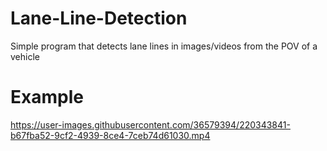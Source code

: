 # Lane-Line-Detection
Simple program that detects lane lines in images/videos from the POV of a vehicle

# Example
https://user-images.githubusercontent.com/36579394/220343841-b67fba52-9cf2-4939-8ce4-7ceb74d61030.mp4

